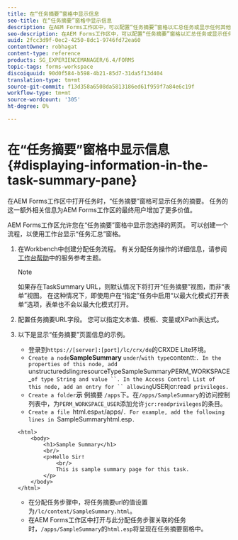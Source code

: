 ```yaml
---
title: 在“任务摘要”窗格中显示信息
seo-title: 在“任务摘要”窗格中显示信息
description: 在AEM Forms工作区中，可以配置“任务摘要”窗格以汇总任务或显示任何其他网页。
seo-description: 在AEM Forms工作区中，可以配置“任务摘要”窗格以汇总任务或显示任何其他网页。
uuid: 2fcc3d9f-0ec2-4250-8dc1-9746fd72ea60
contentOwner: robhagat
content-type: reference
products: SG_EXPERIENCEMANAGER/6.4/FORMS
topic-tags: forms-workspace
discoiquuid: 90d0f584-b598-4b21-85d7-31da5f13d404
translation-type: tm+mt
source-git-commit: f13d358a6508da5813186ed61f959f7a84e6c19f
workflow-type: tm+mt
source-wordcount: '305'
ht-degree: 0%

---
```



# 在“任务摘要”窗格中显示信息{#displaying-information-in-the-task-summary-pane}

在AEM Forms工作区中打开任务时，“任务摘要”窗格可显示任务的摘要。 任务的这一额外相关信息为AEM Forms工作区的最终用户增加了更多价值。

AEM Forms工作区允许您在“任务摘要”窗格中显示您选择的网页。 可以创建一个流程，以使用工作台显示“任务汇总”窗格。

1. 在Workbench中创建分配任务流程。 有关分配任务操作的详细信息，请参阅[工作台帮助](https://help.adobe.com/en_US/AEMForms/6.1/WorkbenchHelp/)中的服务参考主题。

   >[!NOTE]
   >
   >如果存在TaskSummary URL，则默认情况下将打开“任务摘要”视图，而非“表单”视图。 在这种情况下，即使用户在“指定”任务中启用“以最大化模式打开表单”选项，表单也不会以最大化模式打开。

1. 配置任务摘要URL字段。 您可以指定文本值、模板、变量或XPath表达式。
1. 以下是显示“任务摘要”页面信息的示例。

   * 登录到`https://[server]:[port]/lc/crx/de`的CRXDE Lite环境。
   * `Create a node`**SampleSummary** ` under `/` with type `contentt:`. In the properties of this node, add `unstructuredsling:resourceTypeSampleSummaryPERM_WORKSPACE_` of type String and value ``. In the Access Control List of this node, add an entry for `` allowing `USERjcr:read` privileges.`
   * `Create a folder`**示** 例摘要 `/apps`下。在`/apps/SampleSummary`的访问控制列表中，为`PERM_WORKSPACE_USER`添加允许`jcr:readprivileges`的条目。
   * `Create a file `html.esp` at `/apps/`. For example, add the following lines in `SampleSummaryhtml.esp`.`

   ```
   <html>
       <body>
           <h1>Sample Summary</h1>
           <br/>
           <p>Hello Sir!
               <br/>
               This is sample summary page for this task.
           </p>
       </body>
   </html>
   ```

   * 在分配任务步骤中，将任务摘要url的值设置为`/lc/content/SampleSummary.html`。
   * 在AEM Forms工作区中打开与此分配任务步骤关联的任务时，`/apps/SampleSummary`的`html.esp`将呈现在任务摘要窗格中。

